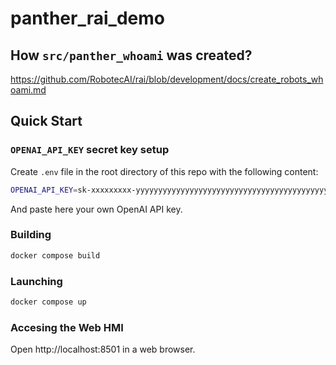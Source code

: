 # panther_rai_demo

## How `src/panther_whoami` was created?

https://github.com/RobotecAI/rai/blob/development/docs/create_robots_whoami.md

## Quick Start

### `OPENAI_API_KEY` secret key setup

Create `.env` file in the root directory of this repo with the following content:

```bash
OPENAI_API_KEY=sk-xxxxxxxxx-yyyyyyyyyyyyyyyyyyyyyyyyyyyyyyyyyyyyyyyyyyyyyyyyyyyyyyyyyyyyyyyyyyyyyyyyyyyyyyyyyy
```

And paste here your own OpenAI API key.

### Building

```bash
docker compose build
```

### Launching

```bash
docker compose up
```

### Accesing the Web HMI

Open http://localhost:8501 in a web browser.